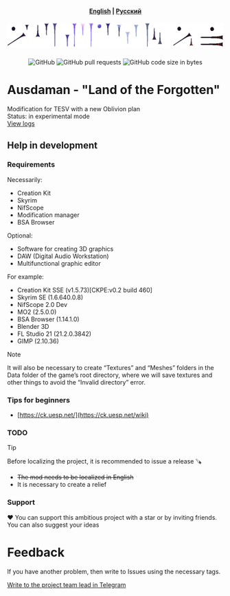 <h4 align="center">
  <a href="https://github.com/MSIBorisyeltsin/Ausdaman/blob/main/README-en.md">English</a> |
  <a href="https://github.com/MSIBorisyeltsin/Ausdaman/blob/main/README.md">Русский</a>
</h4>
<h5 align="center">
  <img src="https://github.com/MSIBorisyeltsin/Ausdaman/blob/main/pic.png" alt="austadamanPicture">
  <br>
</h5>
<p align="center">
  <img alt="GitHub" src="https://img.shields.io/github/license/MSIBorisyeltsin/Ausdaman">
  <img alt="GitHub pull requests" src="https://img.shields.io/github/issues-pr/MSIBorisyeltsin/Ausdaman">
  <img alt="GitHub code size in bytes" src="https://img.shields.io/github/languages/code-size/MSIBorisyeltsin/Ausdaman">
</p>

# Ausdaman - "Land of the Forgotten"

Modification for TESV with a new Oblivion plan
<br>
Status: in experimental mode
<br>
<a href="https://github.com/MSIBorisyeltsin/Ausdaman/blob/main/Logs/">View logs</a>

<!-- ## Key changes -->

## Help in development
### Requirements
Necessarily:
- Creation Kit
- Skyrim
- NifScope
- Modification manager
- BSA Browser

Optional:
- Software for creating 3D graphics
- DAW (Digital Audio Workstation)
- Multifunctional graphic editor

For example:
- Creation Kit SSE (v1.5.73)[CKPE:v0.2 build 460]
- Skyrim SE (1.6.640.0.8)
- NifScope 2.0 Dev
- MO2 (2.5.0.0)
- BSA Browser (1.14.1.0)
- Blender 3D
- FL Studio 21 (21.2.0.3842)
- GIMP (2.10.36)

> [!NOTE]
> It will also be necessary to create “Textures” and “Meshes” folders in the Data folder of the game’s root directory, where we will save textures and other things to avoid the “Invalid directory” error.

### Tips for beginners
- [https://ck.uesp.net/](https://ck.uesp.net/wiki)

### TODO
> [!TIP]
> Before localizing the project, it is recommended to issue a release 🪚
- ~~The mod needs to be localized in English~~
- It is necessary to create a relief

### Support
❤️ You can support this ambitious project with a star or by inviting friends. You can also suggest your ideas

<!-- ## FAQ -->

# Feedback
If you have another problem, then write to Issues using the necessary tags.

[Write to the project team lead in Telegram](https://t.me/vietnamsurvivor)
